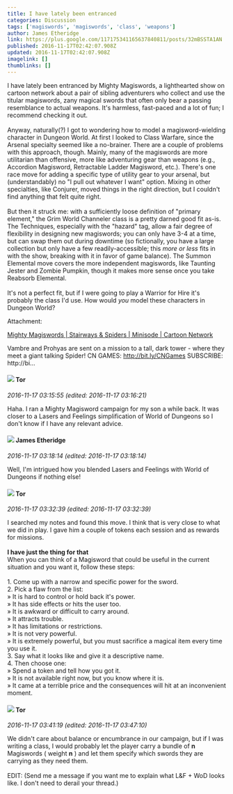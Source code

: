 ```yaml
---
title: I have lately been entranced
categories: Discussion
tags: ['magiswords', 'magiswords', 'class', 'weapons']
author: James Etheridge
link: https://plus.google.com/117175341165637840811/posts/32mBSSTA1AN
published: 2016-11-17T02:42:07.908Z
updated: 2016-11-17T02:42:07.908Z
imagelink: []
thumblinks: []
---
```


I have lately been entranced by Mighty Magiswords, a lighthearted show on cartoon network about a pair of sibling adventurers who collect and use the titular magiswords, zany magical swords that often only bear a passing resemblance to actual weapons. It&#39;s harmless, fast-paced and a lot of fun; I recommend checking it out.<br /><br />Anyway, naturally(?) I got to wondering how to model a magisword-wielding character in Dungeon World. At first I looked to Class Warfare, since the Arsenal specialty seemed like a no-brainer. There are a couple of problems with this approach, though. Mainly, many of the magiswords are more utilitarian than offensive, more like adventuring gear than weapons (e.g., Accordion Magisword, Retractable Ladder Magisword, etc.). There&#39;s one race move for adding a specific type of utility gear to your arsenal, but (understandably) no &quot;I pull out whatever I want&quot; option. Mixing in other specialties, like Conjurer, moved things in the right direction, but I couldn&#39;t find anything that felt quite right.<br /><br />But then it struck me: with a sufficiently loose definition of &quot;primary element,&quot; the Grim World Channeler class is a pretty darned good fit as-is. The Techniques, especially with the &quot;hazard&quot; tag, allow a fair degree of flexibility in designing new magiswords; you can only have 3-4 at a time, but can swap them out during downtime (so fictionally, you have a large collection but only have a few readily-accessible; this <i>more or less</i> fits in with the show, breaking with it in favor of game balance). The Summon Elemental move covers the more independent magiswords, like Taunting Jester and Zombie Pumpkin, though it makes more sense once you take Reabsorb Elemental.<br /><br />It&#39;s not a perfect fit, but if I were going to play a Warrior for Hire it&#39;s probably the class I&#39;d use. How would <i>you</i> model these characters in Dungeon World?


Attachment:

<a href='https://www.youtube.com/watch?v=jYpgYMc29Aw'>Mighty Magiswords | Stairways & Spiders | Minisode | Cartoon Network</a>


Vambre and Prohyas are sent on a mission to a tall, dark tower - where they meet a giant talking Spider! CN GAMES: http://bit.ly/CNGames SUBSCRIBE: http://bi...
<div id='comment z123y50hkxuri54cg22zyjhbnvilc1aif04'>
  <h4><img src='{{site.baseurl}}//images/avatars/117582566260906817417_photo.jpg'> Tor</h4>
      <p><cite>2016-11-17 03:15:55 (edited: 2016-11-17 03:16:21)</cite></p>
        <p>Haha. I ran a Mighty Magisword campaign for my son a while back. It was closer to a Lasers and Feelings simplification of World of Dungeons so I don&#39;t know if I have any relevant advice.</p>
</div>
        

<div id='comment z123y50hkxuri54cg22zyjhbnvilc1aif04'>
  <h4><img src='{{site.baseurl}}//images/avatars/117175341165637840811_photo.jpg'> James Etheridge</h4>
      <p><cite>2016-11-17 03:18:14 (edited: 2016-11-17 03:18:14)</cite></p>
        <p>Well, I&#39;m intrigued how you blended Lasers and Feelings with World of Dungeons if nothing else!</p>
</div>
        

<div id='comment z123y50hkxuri54cg22zyjhbnvilc1aif04'>
  <h4><img src='{{site.baseurl}}//images/avatars/117582566260906817417_photo.jpg'> Tor</h4>
      <p><cite>2016-11-17 03:32:39 (edited: 2016-11-17 03:32:39)</cite></p>
        <p>I searched my notes and found this move. I think that is very close to what we did in play. I gave him a couple of tokens each session and as rewards for missions. <br /><br /><b>I have just the thing for that</b><br />When you can think of a Magisword that could be useful in the current situation and you want it, follow these steps:<br /><br />1.  Come up with a narrow and specific power for the sword.<br />2.  Pick a flaw from the list:<br />    » It is hard to control or hold back it&#39;s power.<br />    » It has side effects or hits the user too.<br />    » It is awkward or difficult to carry around.<br />    » It attracts trouble.<br />    » It has limitations or restrictions.<br />    » It is not very powerful.<br />    » It is extremely powerful, but you must sacrifice a magical item every time you use it.<br />3. Say what it looks like and give it a descriptive name.<br />4. Then choose one:<br />    » Spend a token and tell how you got it.<br />    » It is not available right now, but you know where it is.<br />    » It came at a terrible price and the consequences will hit at an inconvenient moment.<br /></p>
</div>
        

<div id='comment z123y50hkxuri54cg22zyjhbnvilc1aif04'>
  <h4><img src='{{site.baseurl}}//images/avatars/117582566260906817417_photo.jpg'> Tor</h4>
      <p><cite>2016-11-17 03:41:19 (edited: 2016-11-17 03:47:10)</cite></p>
        <p>We didn&#39;t care about balance or encumbrance in our campaign, but if I was writing a class, I would probably let the player carry a bundle of <b>n</b> Magiswords ( weight <b>n</b> ) and let them specify which swords they are carrying as they need them.﻿<br /><br />EDIT: (Send me a message if you want me to explain what L&amp;F + WoD looks like. I don&#39;t need to derail your thread.)</p>
</div>
        